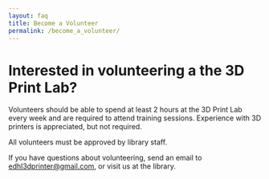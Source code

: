 ```yaml
---
layout: faq
title: Become a Volunteer
permalink: /become_a_volunteer/
---
```


# Interested in volunteering a the 3D Print Lab?

Volunteers should be able to spend at least 2 hours at the 3D Print Lab every
week and are required to attend training sessions. Experience with 3D printers
is appreciated, but not required.

All volunteers must be approved by library staff.

If you have questions about volunteering, send an email to
<edhl3dprinter@gmail.com>, or visit us at the library.  
